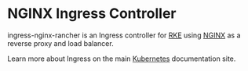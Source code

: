 # NGINX Ingress Controller

ingress-nginx-rancher is an Ingress controller for [RKE](https://rancher.com/products/rke/) using [NGINX](https://www.nginx.org/) as a reverse proxy and load balancer.

Learn more about Ingress on the main [Kubernetes](https://kubernetes.io/docs/concepts/services-networking/ingress/) documentation site.